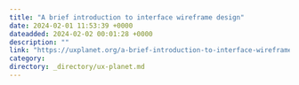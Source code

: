 ```yaml
---
title: "A brief introduction to interface wireframe design"
date: 2024-02-01 11:53:39 +0000
dateadded: 2024-02-02 00:01:28 +0000
description: ""
link: "https://uxplanet.org/a-brief-introduction-to-interface-wireframe-design-3014b90474bd?source=rss----819cc2aaeee0---4"
category:
directory: _directory/ux-planet.md
---
```

